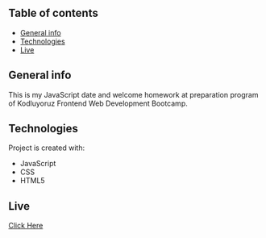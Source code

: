 ## Table of contents
- [General info](#general-info)
- [Technologies](#technologies)
- [Live](#live)

## General info
This is my JavaScript date and welcome homework at preparation program of Kodluyoruz Frontend Web Development Bootcamp.
	
## Technologies
Project is created with:
* JavaScript
* CSS
* HTML5

## Live
[Click Here](https://hamzasahin-date.netlify.app/)
